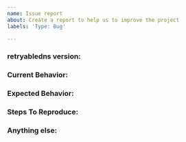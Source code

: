```yaml
---
name: Issue report
about: Create a report to help us to improve the project
labels: 'Type: Bug'

---
```


<!-- 
1. Please search to see if an issue already exists for the bug you encountered.
2. For support requests, FAQs or "How to" questions, please use the GitHub Discussions section instead - https://github.com/projectdiscovery/retryabledns/discussions or
3. Join our discord server at https://discord.gg/projectdiscovery and post the question on the #retryabledns channel.
-->

<!-- ISSUES MISSING IMPORTANT INFORMATION MAY BE CLOSED WITHOUT INVESTIGATION. -->

### retryabledns version:
<!-- You can find current version of retryabledns with "retryabledns -version" -->
<!-- We only accept issues that are reproducible on the latest version of retryabledns. -->
<!-- You can find the latest version of project at https://github.com/projectdiscovery/retryabledns/releases/ -->

### Current Behavior:
<!-- A concise description of what you're experiencing. -->

### Expected Behavior:
<!-- A concise description of what you expected to happen. -->

### Steps To Reproduce:
<!--
Example: steps to reproduce the behavior:
1. Run 'retryabledns ..'
2. See error...
-->


### Anything else:
<!-- Links? References? Screnshots? Anything that will give us more context about the issue that you are encountering! -->